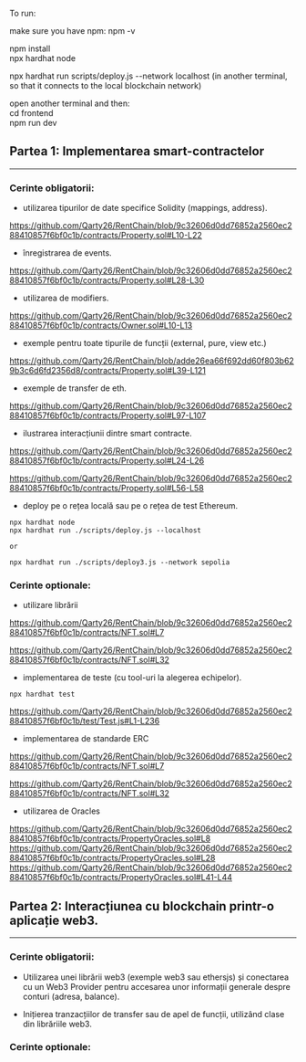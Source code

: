To run:


make sure you have npm: npm -v

npm install <br>
npx hardhat node <br>

npx hardhat run scripts/deploy.js --network localhost (in another terminal, so that it connects to the local blockchain network) <br>

open another terminal and then: <br>
cd frontend <br>
npm run dev


## Partea 1: Implementarea smart-contractelor
---
### Cerinte obligatorii:
- utilizarea tipurilor de date specifice Solidity (mappings, address).

https://github.com/Qarty26/RentChain/blob/9c32606d0dd76852a2560ec288410857f6bf0c1b/contracts/Property.sol#L10-L22

- înregistrarea de events.

https://github.com/Qarty26/RentChain/blob/9c32606d0dd76852a2560ec288410857f6bf0c1b/contracts/Property.sol#L28-L30

- utilizarea de modifiers.

https://github.com/Qarty26/RentChain/blob/9c32606d0dd76852a2560ec288410857f6bf0c1b/contracts/Owner.sol#L10-L13

- exemple pentru toate tipurile de funcții (external, pure, view etc.)

https://github.com/Qarty26/RentChain/blob/adde26ea66f692dd60f803b629b3c6d6fd2356d8/contracts/Property.sol#L39-L121

- exemple de transfer de eth.

https://github.com/Qarty26/RentChain/blob/9c32606d0dd76852a2560ec288410857f6bf0c1b/contracts/Property.sol#L97-L107

- ilustrarea interacțiunii dintre smart contracte.

https://github.com/Qarty26/RentChain/blob/9c32606d0dd76852a2560ec288410857f6bf0c1b/contracts/Property.sol#L24-L26

https://github.com/Qarty26/RentChain/blob/9c32606d0dd76852a2560ec288410857f6bf0c1b/contracts/Property.sol#L56-L58

- deploy pe o rețea locală sau pe o rețea de test Ethereum.

```
npx hardhat node
npx hardhat run ./scripts/deploy.js --localhost

or

npx hardhat run ./scripts/deploy3.js --network sepolia
```


### Cerinte optionale:
- utilizare librării

https://github.com/Qarty26/RentChain/blob/9c32606d0dd76852a2560ec288410857f6bf0c1b/contracts/NFT.sol#L7

https://github.com/Qarty26/RentChain/blob/9c32606d0dd76852a2560ec288410857f6bf0c1b/contracts/NFT.sol#L32

- implementarea de teste (cu tool-uri la alegerea echipelor).

```
npx hardhat test
```

https://github.com/Qarty26/RentChain/blob/9c32606d0dd76852a2560ec288410857f6bf0c1b/test/Test.js#L1-L236

- implementarea de standarde ERC

https://github.com/Qarty26/RentChain/blob/9c32606d0dd76852a2560ec288410857f6bf0c1b/contracts/NFT.sol#L7

https://github.com/Qarty26/RentChain/blob/9c32606d0dd76852a2560ec288410857f6bf0c1b/contracts/NFT.sol#L32

- utilizarea de Oracles

https://github.com/Qarty26/RentChain/blob/9c32606d0dd76852a2560ec288410857f6bf0c1b/contracts/PropertyOracles.sol#L8
https://github.com/Qarty26/RentChain/blob/9c32606d0dd76852a2560ec288410857f6bf0c1b/contracts/PropertyOracles.sol#L28
https://github.com/Qarty26/RentChain/blob/9c32606d0dd76852a2560ec288410857f6bf0c1b/contracts/PropertyOracles.sol#L41-L44


## Partea 2: Interacțiunea cu blockchain printr-o aplicație web3.
---

### Cerinte obligatorii:
- Utilizarea unei librării web3 (exemple web3 sau ethersjs) și conectarea cu un Web3 Provider pentru accesarea unor informații generale despre conturi (adresa, balance).


- Inițierea tranzacțiilor de transfer sau de apel de funcții, utilizând clase din
librăriile web3.

### Cerinte optionale:
